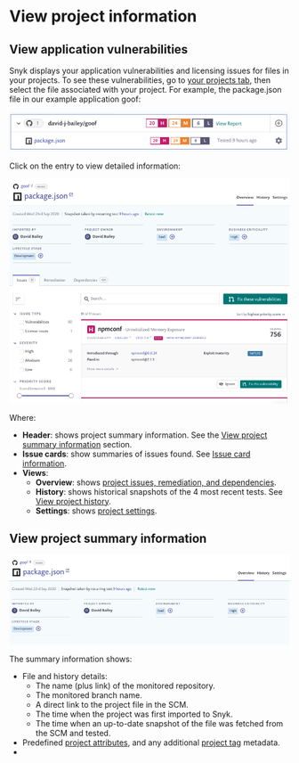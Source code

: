 # View project information

## View application vulnerabilities

Snyk displays your application vulnerabilities and licensing issues for files in your projects. To see these vulnerabilities, go to [your projects tab](https://app.snyk.io/projects), then select the file associated with your project. For example, the package.json file in our example application goof:

![](../../.gitbook/assets/application-vuln.png)

Click on the entry to view detailed information:

![](../../.gitbook/assets/project-page.png)

Where:

* **Header**: shows project summary information. See the [View project summary information](view-project-information.md) section.
* **Issue cards**: show summaries of issues found. See [Issue card information](https://docs.snyk.io/getting-started/introduction-to-snyk-projects/issue-card-information).
* **Views**:
  * **Overview**: shows [project issues, remediation, and dependencies](https://docs.snyk.io/getting-started/introduction-to-snyk-projects/view-project-issues-remediations-and-dependencies).
  * **History**: shows historical snapshots of the 4 most recent tests. See [View project history](https://docs.snyk.io/getting-started/introduction-to-snyk-projects/view-project-history).
  * **Settings**: shows [project settings](https://docs.snyk.io/getting-started/introduction-to-snyk-projects/view-project-settings).

## View project summary information

![](../../.gitbook/assets/proj-summ.png)

The summary information shows:

* File and history details:
  * The name \(plus link\) of the monitored repository.
  * The monitored branch name.
  * A direct link to the project file in the SCM.
  * The time when the project was first imported to Snyk.
  * The time when an up-to-date snapshot of the file was fetched from the SCM and tested.
* Predefined [project attributes](https://docs.snyk.io/fixing-and-prioritizing-issues/policies/assign-a-policy-to-project-attributes), and any additional [project tag](https://docs.snyk.io/getting-started/introduction-to-snyk-projects/project-tags) metadata.
* 
